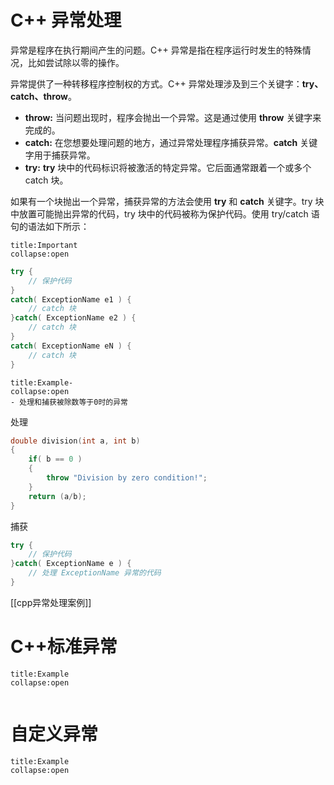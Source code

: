 # C++ 异常处理

异常是程序在执行期间产生的问题。C++ 异常是指在程序运行时发生的特殊情况，比如尝试除以零的操作。

异常提供了一种转移程序控制权的方式。C++ 异常处理涉及到三个关键字：**try、catch、throw**。

-   **throw:** 当问题出现时，程序会抛出一个异常。这是通过使用 **throw** 关键字来完成的。
-   **catch:** 在您想要处理问题的地方，通过异常处理程序捕获异常。**catch** 关键字用于捕获异常。
-   **try:** **try** 块中的代码标识将被激活的特定异常。它后面通常跟着一个或多个 catch 块。

如果有一个块抛出一个异常，捕获异常的方法会使用 **try** 和 **catch** 关键字。try 块中放置可能抛出异常的代码，try 块中的代码被称为保护代码。使用 try/catch 语句的语法如下所示：
```ad-important
title:Important
collapse:open
```
```cpp
try { 
    // 保护代码 
}
catch( ExceptionName e1 ) { 
    // catch 块 
}catch( ExceptionName e2 ) { 
    // catch 块 
}
catch( ExceptionName eN ) { 
    // catch 块 
}
```

```ad-example
title:Example-
collapse:open
- 处理和捕获被除数等于0时的异常
```
处理
```cpp
double division(int a, int b) 
{ 
    if( b == 0 ) 
    { 
        throw "Division by zero condition!"; 
    } 
    return (a/b); 
}
```
捕获
```cpp
try { 
    // 保护代码 
}catch( ExceptionName e ) { 
    // 处理 ExceptionName 异常的代码 
}
```
[[cpp异常处理案例]]

# C++标准异常
```ad-example
title:Example
collapse:open
```
```cpp

```

# 自定义异常
```ad-example
title:Example
collapse:open
```
```cpp

```
